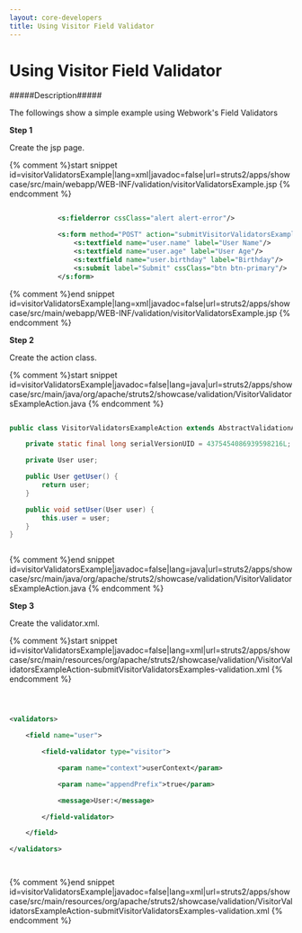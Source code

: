 ```yaml
---
layout: core-developers
title: Using Visitor Field Validator
---
```


# Using Visitor Field Validator

#####Description#####

The followings show a simple example using Webwork's Field Validators

__Step 1__

Create the jsp page\.

{% comment %}start snippet id=visitorValidatorsExample|lang=xml|javadoc=false|url=struts2/apps/showcase/src/main/webapp/WEB-INF/validation/visitorValidatorsExample.jsp {% endcomment %}

```xml

			<s:fielderror cssClass="alert alert-error"/>

			<s:form method="POST" action="submitVisitorValidatorsExamples" namespace="/validation">
				<s:textfield name="user.name" label="User Name"/>
				<s:textfield name="user.age" label="User Age"/>
				<s:textfield name="user.birthday" label="Birthday"/>
				<s:submit label="Submit" cssClass="btn btn-primary"/>
			</s:form>


```

{% comment %}end snippet id=visitorValidatorsExample|lang=xml|javadoc=false|url=struts2/apps/showcase/src/main/webapp/WEB-INF/validation/visitorValidatorsExample.jsp {% endcomment %}

__Step 2__

Create the action class\.

{% comment %}start snippet id=visitorValidatorsExample|javadoc=false|lang=java|url=struts2/apps/showcase/src/main/java/org/apache/struts2/showcase/validation/VisitorValidatorsExampleAction.java {% endcomment %}

```java

public class VisitorValidatorsExampleAction extends AbstractValidationActionSupport {

	private static final long serialVersionUID = 4375454086939598216L;

	private User user;

	public User getUser() {
		return user;
	}

	public void setUser(User user) {
		this.user = user;
	}
}



```

{% comment %}end snippet id=visitorValidatorsExample|javadoc=false|lang=java|url=struts2/apps/showcase/src/main/java/org/apache/struts2/showcase/validation/VisitorValidatorsExampleAction.java {% endcomment %}

__Step 3__

Create the validator\.xml\.

{% comment %}start snippet id=visitorValidatorsExample|javadoc=false|lang=xml|url=struts2/apps/showcase/src/main/resources/org/apache/struts2/showcase/validation/VisitorValidatorsExampleAction-submitVisitorValidatorsExamples-validation.xml {% endcomment %}


```xml



<validators>

	<field name="user">

		<field-validator type="visitor">

			<param name="context">userContext</param>

			<param name="appendPrefix">true</param>

			<message>User:</message>

		</field-validator>

	</field>

</validators>




```


{% comment %}end snippet id=visitorValidatorsExample|javadoc=false|lang=xml|url=struts2/apps/showcase/src/main/resources/org/apache/struts2/showcase/validation/VisitorValidatorsExampleAction-submitVisitorValidatorsExamples-validation.xml {% endcomment %}
